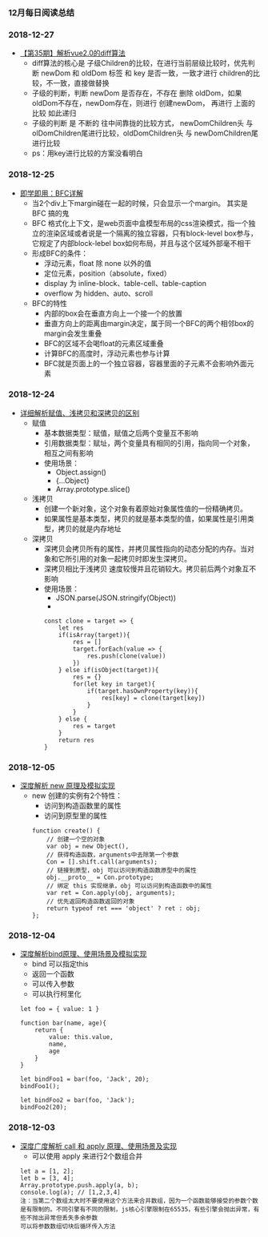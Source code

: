 ### 12月每日阅读总结

### 2018-12-27
* [【第35期】解析vue2.0的diff算法](https://mp.weixin.qq.com/s/PtOLFuZ_v9oIwR2PpU9CYw)
    * diff算法的核心是  子级Children的比较，在进行当前层级比较时，优先判断 newDom 和 oldDom 标签 和 key 是否一致，一致才进行 children的比较，不一致，直接做替换
    * 子级的判断，判断 newDom 是否存在，不存在 删除 oldDom，如果 oldDom不存在，newDom存在，则进行 创建newDom， 再进行 上面的比较 如此递归
    * 子级的判断 是 不断的 往中间靠拢的比较方式， newDomChildren头 与 olDomChildren尾进行比较，oldDomChildren头 与 newDomChildren尾进行比较
    * ps：用key进行比较的方案没看明白

### 2018-12-25
* [即学即用：BFC详解](https://mp.weixin.qq.com/s/hVlkRQLdbkVck3C74IlJ6w)
    * 当2个div上下margin碰在一起的时候，只会显示一个margin。  其实是  BFC  搞的鬼
    * BFC 格式化上下文，是web页面中盒模型布局的css渲染模式，指一个独立的渲染区域或者说是一个隔离的独立容器，只有block-level box参与，它规定了内部block-lebel box如何布局，并且与这个区域外部毫不相干
    * 形成BFC的条件：
        * 浮动元素，float 除 none 以外的值
        * 定位元素，position（absolute，fixed）
        * display 为 inline-block、table-cell、table-caption
        * overflow 为 hidden、auto、scroll
    * BFC的特性
        * 内部的box会在垂直方向上一个接一个的放置
        * 垂直方向上的距离由margin决定，属于同一个BFC的两个相邻box的margin会发生重叠
        * BFC的区域不会喝float的元素区域重叠
        * 计算BFC的高度时，浮动元素也参与计算
        * BFC就是页面上的一个独立容器，容器里面的子元素不会影响外面元素

### 2018-12-24
* [详细解析赋值、浅拷贝和深拷贝的区别](https://mp.weixin.qq.com/s/B_IO3K1z8iOpEQSm38yQcg)
    * 赋值
        * 基本数据类型：赋值，赋值之后两个变量互不影响
        * 引用数据类型：赋址，两个变量具有相同的引用，指向同一个对象，相互之间有影响
        * 使用场景：
            * Object.assign()
            * {...Object}
            * Array.prototype.slice()
    * 浅拷贝
        * 创建一个新对象，这个对象有着原始对象属性值的一份精确拷贝。
        * 如果属性是基本类型，拷贝的就是基本类型的值，如果属性是引用类型，拷贝的就是内存地址
    * 深拷贝
        * 深拷贝会拷贝所有的属性，并拷贝属性指向的动态分配的内存。当对象和它所引用的对象一起拷贝时即发生深拷贝。
        * 深拷贝相比于浅拷贝 速度较慢并且花销较大。拷贝前后两个对象互不影响
        * 使用场景：
            * JSON.parse(JSON.stringify(Object))
            * 
            ```
            const clone = target => {
                let res
                if(isArray(target)){
                    res = []
                    target.forEach(value => {
                        res.push(clone(value))
                    })
                } else if(isObject(target)){
                    res = {}
                    for(let key in target){
                        if(target.hasOwnProperty(key)){
                            res[key] = clone(target[key])
                        }
                    }
                } else {
                    res = target
                }
                return res
            }
            ```

### 2018-12-05
* [深度解析 new 原理及模拟实现](https://github.com/yygmind/blog/issues/24)
    * new 创建的实例有2个特性：
        * 访问到构造函数里的属性
        * 访问到原型里的属性
        ```
        function create() {
            // 创建一个空的对象
            var obj = new Object(),
            // 获得构造函数，arguments中去除第一个参数
            Con = [].shift.call(arguments);
            // 链接到原型，obj 可以访问到构造函数原型中的属性
            obj.__proto__ = Con.prototype;
            // 绑定 this 实现继承，obj 可以访问到构造函数中的属性
            var ret = Con.apply(obj, arguments);
            // 优先返回构造函数返回的对象
            return typeof ret === 'object' ? ret : obj;
        };
        ```

### 2018-12-04
* [深度解析bind原理、使用场景及模拟实现](https://github.com/yygmind/blog/issues/23)
    * bind 可以指定this
    * 返回一个函数
    * 可以传入参数
    * 可以执行柯里化
    ```
    let foo = { value: 1 }

    function bar(name, age){
        return {
            value: this.value,
            name,
            age
        }
    }

    let bindFoo1 = bar(foo, 'Jack', 20);
    bindFoo1();

    let bindFoo2 = bar(foo, 'Jack');
    bindFoo2(20);
    ```

### 2018-12-03
* [深度广度解析 call 和 apply 原理、使用场景及实现](https://github.com/yygmind/blog/issues/22)
    * 可以使用 apply 来进行2个数组合并
    ```
    let a = [1, 2];
    let b = [3, 4];
    Array.prototype.push.apply(a, b);
    console.log(a); // [1,2,3,4]
    注：当第二个数组太大时不要使用这个方法来合并数组，因为一个函数能够接受的参数个数是有限制的。不同引擎有不同的限制，js核心引擎限制在65535，有些引擎会抛出异常，有些不抛出异常但丢失多余参数
    可以将参数数组切块后循环传入方法
    ```